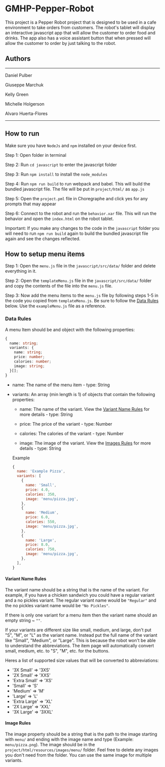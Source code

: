# GMHP-Pepper-Robot

This project is a Pepper Robot project that is designed to be used in a cafe environment to take orders from customers. The robot's tablet will display an interactive javascript app that will allow the customer to order food and drinks. The app also has a voice assistant button that when pressed will allow the customer to order by just talking to the robot.

## Authors

---

Daniel Pulber

Giuseppe Marchuk

Kelly Green

Michelle Holgerson

Alvaro Huerta-Flores

---

## How to run

Make sure you have `NodeJs` and `npm` installed on your device first.

Step 1: Open folder in terminal

Step 2: Run `cd javascript` to enter the javascript folder

Step 3: Run `npm install` to install the `node_modules`

Step 4: Run `npm run build` to run webpack and babel. This will build the bundled javascript file. The file will be put in `project/html/` as `app.js`

Step 5: Open the `project.pml` file in Choregraphe and click yes for any prompts that may appear

Step 6: Connect to the robot and run the `behavior.xar` file. This will run the behavior and open the `index.html` on the robot tablet.

Important: If you make any changes to the code in the `javascript` folder you will need to run `npm run build` again to build the bundled javascript file again and see the changes reflected.

## How to setup menu items

Step 1: Open the `menu.js` file in the `javascript/src/data/` folder and delete everything in it.

Step 2: Open the `templateMenu.js` file in the `javascript/src/data/` folder and copy the contents of the file into the `menu.js` file.

Step 3: Now add the menu items to the `menu.js` file by following steps 1-5 in the code you copied from `templateMenu.js`. Be sure to follow the [Data Rules](#data-rules) below. Use the `exampleMenu.js` file as a reference.

### Data Rules

A menu Item should be and object with the following properties:

```typescript
{
  name: string;
  variants: {
    name: string;
    price: number;
    calories: number;
    image: string;
  }[];
}
```

- name: The name of the menu item - type: String

- variants: An array (min length is 1) of objects that contain the following properties:

  - name: The name of the variant. View the [Variant Name Rules](#variant-name-rules) for more details  - type: String

  - price: The price of the variant - type: Number

  - calories: The calories of the variant - type: Number

  - image: The image of the variant. View the [Images Rules](#image-rules) for more details - type: String

  Example

  ```javascript
  {
    name: 'Example Pizza',
    variants: [
      {
        name: 'Small',
        price: 4.0,
        calories: 350,
        image: 'menu/pizza.jpg',
      },
      {
        name: 'Medium',
        price: 6.0,
        calories: 550,
        image: 'menu/pizza.jpg',
      },
      {
        name: 'Large',
        price: 8.0,
        calories: 750,
        image: 'menu/pizza.jpg',
      },
    ],
  }
  ```

#### Variant Name Rules

The variant name should be a string that is the name of the variant. For example, if you have a chicken sandwich you could have a regular variant and a no pickles variant. The regular variant name would be `"Regular"` and the no pickles variant name would be `"No Pickles"`.

If there is only one variant for a menu item then the variant name should an empty string ~ `""`. 
 
If your variants are different size like small, medium, and large, don't put "S", "M", or "L" as the variant name. Instead put the full name of the variant like "Small", "Medium", or "Large". This is because the robot won't be able to understand the abbreviations. The item page will automatically convert small, medium, etc. to "S", "M", etc. for the buttons.

Heres a list of supported size values that will be converted to abbreviations:
 - '3X Small' => '3XS'
 - '2X Small' => 'XXS'
 - 'Extra Small' => 'XS'
 - 'Small' => 'S'
 - 'Medium' => 'M'
 - 'Large' => 'L'
 - 'Extra Large' => 'XL'
 - '2X Large' => 'XXL'
 - '3X Large' => '3XXL'

#### Image Rules

 The image property should be a string that is the path to the image starting with `menu/` and ending with the image name and type (Example: `menu/pizza.png`). The image should be in the `project/html/resources/images/menu/` folder. Feel free to delete any images you don't need from the folder. You can use the same image for multiple variants.  
